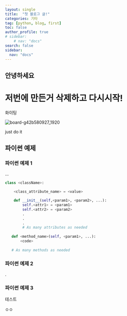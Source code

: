 ```yaml
---
layout: single
title:  "첫 블로그 글!"
categories: 기타
tag: [python, blog, first]
toc: false
author_profile: true
# sidebar:
    # nav: "docs"
search: false
sidebar:
  nav: "docs"
---
```


## 안녕하세요

# 저번에 만든거 삭제하고 다시시작! 



화이팅

![board-g42b580927_1920](https://user-images.githubusercontent.com/88465943/144023123-f406741a-9e1f-4c5d-9a15-a40bc51ce73f.png)

just do it



## 파이썬 예제

### 파이썬 예제 1

...


```python 
class <className>:

    <class_attribute_name> = <value>

    def __init__(self,<param1>, <param2>, ...):
        self.<attr1> = <param1>
        self.<attr2> = <param2>
        .
        .
        .
        # As many attributes as needed
    
   def <method_name>(self, <param1>, ...):
       <code>
       
   # As many methods as needed
```

### 파이썬 예제 2

.



### 파이썬 예제 3

테스트

ㅇㅇ
